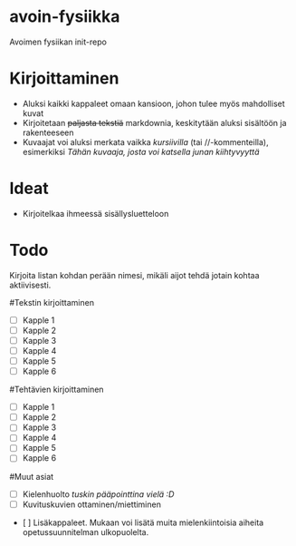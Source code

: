 avoin-fysiikka
==============

Avoimen fysiikan init-repo

Kirjoittaminen
==============

* Aluksi kaikki kappaleet omaan kansioon, johon tulee myös mahdolliset kuvat
* Kirjoitetaan ~~paljasta tekstiä~~ markdownia, keskitytään aluksi sisältöön ja rakenteeseen
* Kuvaajat voi aluksi merkata vaikka *kursiivilla* (tai //-kommenteilla), esimerkiksi *Tähän kuvaaja, josta voi katsella junan kiihtyvyyttä*

Ideat
=====

* Kirjoitelkaa ihmeessä sisällysluetteloon


Todo
====

Kirjoita listan kohdan perään nimesi, mikäli aijot tehdä jotain kohtaa aktiivisesti.

#Tekstin kirjoittaminen
- [ ] Kapple 1 
- [ ] Kapple 2
- [ ] Kapple 3
- [ ] Kapple 4 
- [ ] Kapple 5
- [ ] Kapple 6

#Tehtävien kirjoittaminen
- [ ] Kapple 1
- [ ] Kapple 2
- [ ] Kapple 3
- [ ] Kapple 4
- [ ] Kapple 5
- [ ] Kapple 6
 
#Muut asiat
- [ ] Kielenhuolto *tuskin pääpointtina vielä :D*
- [ ] Kuvituskuvien ottaminen/miettiminen
- [ ] Lisäkappaleet. Mukaan voi lisätä muita mielenkiintoisia aiheita opetussuunnitelman ulkopuolelta.
